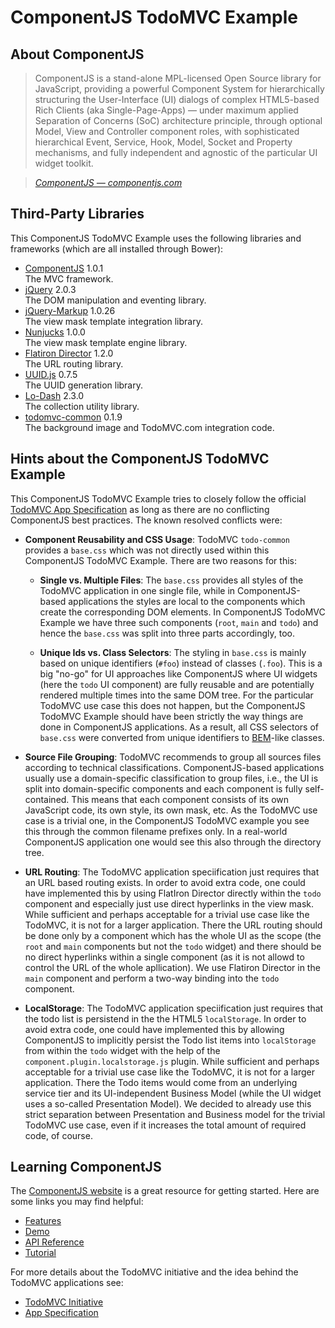 
# ComponentJS TodoMVC Example

## About ComponentJS

> ComponentJS is a stand-alone MPL-licensed Open Source library for
JavaScript, providing a powerful Component System for hierarchically
structuring the User-Interface (UI) dialogs of complex HTML5-based Rich
Clients (aka Single-Page-Apps) — under maximum applied Separation
of Concerns (SoC) architecture principle, through optional Model,
View and Controller component roles, with sophisticated hierarchical
Event, Service, Hook, Model, Socket and Property mechanisms, and fully
independent and agnostic of the particular UI widget toolkit.

> _[ComponentJS &mdash; componentjs.com](http://componentjs.com)_

## Third-Party Libraries

This ComponentJS TodoMVC Example uses the following libraries and frameworks
(which are all installed through Bower):

- [ComponentJS](http://componentjs.com/) 1.0.1<br/>
  The MVC framework.
- [jQuery](http://jquery.com/) 2.0.3<br/>
  The DOM manipulation and eventing library.
- [jQuery-Markup](http://plugins.jquery.com/markup/) 1.0.26<br/>
  The view mask template integration library.
- [Nunjucks](http://jlongster.github.io/nunjucks/) 1.0.0<br/>
  The view mask template engine library.
- [Flatiron Director](https://github.com/flatiron/director) 1.2.0<br/>
  The URL routing library.
- [UUID.js](https://github.com/aurigadl/uuid-js) 0.7.5<br/>
  The UUID generation library.
- [Lo-Dash](http://lodash.com/) 2.3.0<br/>
  The collection utility library.
- [todomvc-common](https://github.com/tastejs/todomvc-common) 0.1.9<br/>
  The background image and TodoMVC.com integration code.

## Hints about the ComponentJS TodoMVC Example

This ComponentJS TodoMVC Example tries to
closely follow the official [TodoMVC App Specification](https://github.com/tastejs/todomvc/blob/gh-pages/app-spec.md)
as long as there are no conflicting ComponentJS best practices.
The known resolved conflicts were:

- **Component Reusability and CSS Usage**:
  TodoMVC `todo-common` provides a `base.css` which was not
  directly used within this ComponentJS TodoMVC Example. There
  are two reasons for this:

    - **Single vs. Multiple Files**:
      The `base.css` provides all styles of the TodoMVC application
      in one single file, while in ComponentJS-based applications
      the styles are local to the components which create the
      corresponding DOM elements. In ComponentJS TodoMVC Example
      we have three such components (`root`, `main` and `todo`)
      and hence the `base.css` was split into three parts accordingly, too.

    - **Unique Ids vs. Class Selectors**:
      The styling in `base.css` is mainly based on unique identifiers (`#foo`)
      instead of classes (`.foo`). This is a big "no-go" for UI
      approaches like ComponentJS where UI widgets (here the `todo`
      UI component) are fully reusable and are potentially rendered
      multiple times into the same DOM tree. For the particular
      TodoMVC use case this does not happen, but the ComponentJS
      TodoMVC Example should have been strictly the way things
      are done in ComponentJS applications. As a result, all CSS
      selectors of `base.css` were converted from unique identifiers to
      [BEM](http://bem.info/method/definitions/)-like classes.

- **Source File Grouping**:
  TodoMVC recommends to group all sources files according to
  technical classifications. ComponentJS-based applications usually
  use a domain-specific classification to group files, i.e., the UI is
  split into domain-specific components and each component is fully
  self-contained. This means that each component consists of its own
  JavaScript code, its own style, its own mask, etc. As the TodoMVC use
  case is a trivial one, in the ComponentJS TodoMVC example you see this
  through the common filename prefixes only. In a real-world ComponentJS
  application one would see this also through the directory tree.

- **URL Routing**:
  The TodoMVC application speciification just requires that an URL
  based routing exists. In order to avoid extra code, one could have
  implemented this by using FlatIron Director directly within the `todo`
  component and especially just use direct hyperlinks in the view mask.
  While sufficient and perhaps acceptable for a trivial use case like
  the TodoMVC, it is not for a larger application. There the URL routing
  should be done only by a component which has the whole UI as the scope
  (the `root` and `main` components but not the `todo` widget) and there
  should be no direct hyperlinks within a single component (as it is not
  allowd to control the URL of the whole apllication). We use Flatiron
  Director in the `main` component and perform a two-way binding into
  the `todo` component.

- **LocalStorage**:
  The TodoMVC application speciification just requires that the
  todo list is persistend in the the HTML5 `localStorage`. In
  order to avoid extra code, one could have implemented this by
  allowing ComponentJS to implicitly persist the Todo list items into
  `localStorage` from within the `todo` widget with the help of the
  `component.plugin.localstorage.js` plugin. While sufficient and
  perhaps acceptable for a trivial use case like the TodoMVC, it is not
  for a larger application. There the Todo items would come from an
  underlying service tier and its UI-independent Business Model (while
  the UI widget uses a so-called Presentation Model). We decided to
  already use this strict separation between Presentation and Business
  model for the trivial TodoMVC use case, even if it increases the total
  amount of required code, of course.

## Learning ComponentJS

The [ComponentJS website](http://componentjs.com) is a great resource for getting started.
Here are some links you may find helpful:

* [Features](http://componentjs.com/features.html)
* [Demo](http://componentjs.com/demo.html)
* [API Reference](http://componentjs.com/api/api.screen.html)
* [Tutorial](http://componentjs.com/tutorial.html)

For more details about the TodoMVC initiative and the idea behind the TodoMVC applications see:

* [TodoMVC Initiative](https://todomvc.com/)
* [App Specification](https://github.com/tastejs/todomvc/blob/gh-pages/app-spec.md)

